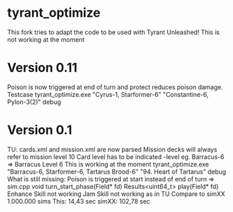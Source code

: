tyrant_optimize
===============
This fork tries to adapt the code to be used with Tyrant Unleashed!
This is not working at the moment

Version 0.11
============
Poison is now triggered at end of turn and protect reduces poison damage.
Testcase
tyrant_optimize.exe "Cyrus-1, Starformer-6" "Constantine-6, Pylon-3(2)" debug

Version 0.1
===========
TU: cards.xml and mission.xml are now parsed
Mission decks will always refer to mission level 10
Card level has to be indicated -level
eg. Barracus-6 => Barracus Level 6
This is working at the moment
tyrant_optimize.exe "Barracus-6, Starformer-6, Tartarus Brood-6" "94. Heart of Tartarus" debug
What is still missing:
Poison is triggered at start instead of end of turn 
=> sim.cpp void turn_start_phase(Field* fd)
           Results<uint64_t> play(Field* fd)
Enhance Skill not working
Jam Skill not working as in TU
Compare to simXX 1.000.000 sims 
This: 14,43 sec simXX: 102,78 sec 